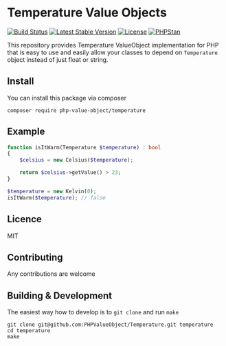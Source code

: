 # Temperature Value Objects

[![Build Status](https://travis-ci.org/pPHPValueObject/Temperature.svg)](https://travis-ci.org/PHPValueObject/Temperature)
[![Latest Stable Version](https://poser.pugx.org/PHPValueObject/Temperature/v/stable)](https://packagist.org/packages/phpvalueobject/temperature)
[![License](https://poser.pugx.org/PHPValueObject/Temperature/license)](https://packagist.org/packages/phpvalueobject/temperature)
[![PHPStan](https://img.shields.io/badge/PHPStan-enabled-brightgreen.svg?style=flat)](https://github.com/phpvalueobject/temperature)

This repository provides Temperature ValueObject implementation for PHP that is easy to use and easily allow your classes to
depend on `Temperature` object instead of just float or string.

## Install

You can install this package via composer

`composer require php-value-object/temperature`

## Example

``` php
function isItWarm(Temperature $temperature) : bool
{
    $celsius = new Celsius($temperature);

    return $celsius->getValue() > 23;
}

$temperature = new Kelvin(0);
isItWarm($temperature); // false
```

## Licence

MIT

## Contributing

Any contributions are welcome

## Building & Development

The easiest way how to develop is to `git clone` and run `make`

```
git clone git@github.com:PHPValueObject/Temperature.git temperature
cd temperature
make
```
